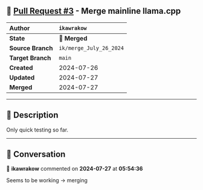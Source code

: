 ## 🔀 [Pull Request #3](https://github.com/ikawrakow/ik_llama.cpp/pull/3) - Merge mainline llama.cpp

| **Author** | `ikawrakow` |
| :--- | :--- |
| **State** | 🔀 **Merged** |
| **Source Branch** | `ik/merge_July_26_2024` |
| **Target Branch** | `main` |
| **Created** | 2024-07-26 |
| **Updated** | 2024-07-27 |
| **Merged** | 2024-07-27 |

---

## 📄 Description

Only quick testing so far.

---

## 💬 Conversation

👤 **ikawrakow** commented on **2024-07-27** at **05:54:36**

Seems to be working -> merging